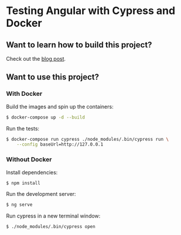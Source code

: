 # Testing Angular with Cypress and Docker

## Want to learn how to build this project?

Check out the [blog post](https://testdriven.io/testing-angular-with-cypress-and-docker).

## Want to use this project?

### With Docker

Build the images and spin up the containers:

```sh
$ docker-compose up -d --build
```

Run the tests:

```sh
$ docker-compose run cypress ./node_modules/.bin/cypress run \
    --config baseUrl=http://127.0.0.1
```

### Without Docker

Install dependencies:

```sh
$ npm install
```

Run the development server:

```sh
$ ng serve
```

Run cypress in a new terminal window:

```sh
$ ./node_modules/.bin/cypress open
```
